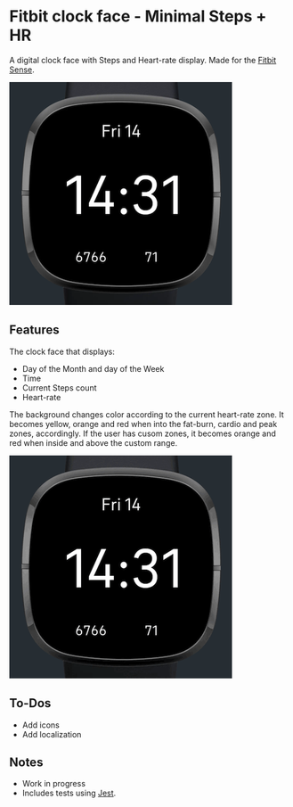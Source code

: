 # Fitbit clock face - Minimal Steps + HR

A digital clock face with Steps and Heart-rate display. Made for the [Fitbit Sense](https://www.fitbit.com/global/us/products/smartwatches/sense).

<img src="screenshots/Screenshot1.png" />

## Features
The clock face that displays:
- Day of the Month and day of the Week
- Time
- Current Steps count
- Heart-rate

The background changes color according to the current heart-rate zone. It becomes yellow, orange and red when into the fat-burn, cardio and peak zones, accordingly. If the user has cusom zones, it becomes orange and red when inside and above the custom range.

<img src="screenshots/Screenshot_Animated.gif" />

## To-Dos
- Add icons
- Add localization

## Notes
- Work in progress
- Includes tests using [Jest](https://jestjs.io/).
